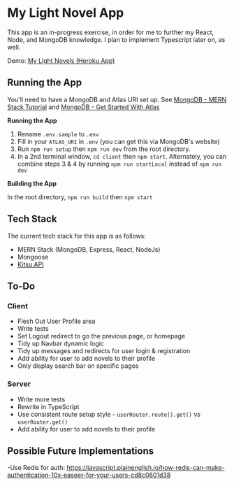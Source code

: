 # My Light Novel App

This app is an in-progress exercise, in order for me to further my React, Node, and MongoDB knowledge. I plan to implement Typescript later on, as well.

Demo: [My Light Novels (Heroku App)](https://my-light-novels.herokuapp.com/)

## Running the App

You'll need to have a MongoDB and Atlas URI set up. See [MongoDB - MERN Stack Tutorial](https://www.mongodb.com/languages/mern-stack-tutorial) and [MongoDB - Get Started With Atlas](https://docs.atlas.mongodb.com/getting-started/)

**Running the App**

1. Rename `.env.sample` to `.env`
2. Fill in your `ATLAS_URI` in `.env` (you can get this via MongoDB's website)
3. Run `npm run setup` then `npm run dev` from the root directory.
4. In a 2nd terminal window, `cd client` then `npm start`. Alternately, you can combine steps 3 & 4 by running `npm run startLocal` instead of `npm run dev`

**Building the App**

In the root directory, `npm run build` then `npm start`

## Tech Stack

The current tech stack for this app is as follows:

- MERN Stack (MongoDB, Express, React, NodeJs)
- Mongoose
- [Kitsu API](https://kitsu.docs.apiary.io/)

## To-Do

### Client

- Flesh Out User Profile area
- Write tests
- Set Logout redirect to go the previous page, or homepage
- Tidy up Navbar dynamic logic
- Tidy up messages and redirects for user login & registration
- Add ability for user to add novels to their profile
- Only display search bar on specific pages

### Server

- Write more tests
- Rewrite in TypeScript
- Use consistent route setup style - `userRouter.route().get()` vs `userRouter.get()`
- Add ability for user to add novels to their profile

## Possible Future Implementations

-Use Redis for auth: https://javascript.plainenglish.io/how-redis-can-make-authentication-10x-easoer-for-your-users-cd8c0601d38

